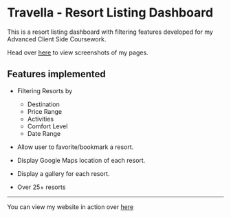 # Travella - Resort Listing Dashboard

This is a resort listing dashboard with filtering features developed for my Advanced Client Side Coursework.

Head over [here](https://github.com/akassharjun/advanced-client-side-coursework/tree/master/assets) to view screenshots of my pages.

## Features implemented

- Filtering Resorts by
  - Destination
  - Price Range
  - Activities
  - Comfort Level
  - Date Range

- Allow user to favorite/bookmark a resort.

- Display Google Maps location of each resort.

- Display a gallery for each resort.

- Over 25+ resorts

***

You can view my website in action over [here](https://travela-1742307.firebaseapp.com/)

